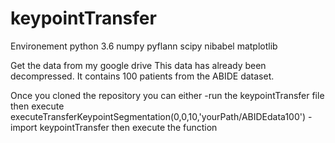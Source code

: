 # keypointTransfer


Environement
python 3.6
numpy
pyflann
scipy
nibabel
matplotlib

Get the data from my google drive
This data has already been decompressed. It contains 100 patients from the ABIDE dataset.

Once you cloned the repository you can either 
-run the keypointTransfer file then execute executeTransferKeypointSegmentation(0,0,10,'yourPath/ABIDEdata100')
-import keypointTransfer then execute the function
